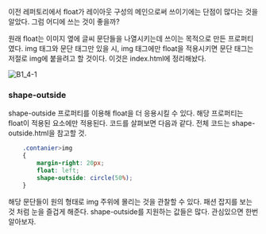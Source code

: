 이전 레퍼토리에서 float가 레이아웃 구성의 메인으로써 쓰이기에는 단점이 많다는 것을 알았다.
그럼 어디에 쓰는 것이 좋을까?

원래 float는 이미지 옆에 글씨 문단들을 나열시키는데 쓰이는 목적으로 만든 프로퍼티였다.
img 태그와 문단 태그만 있을 시, img 태그에만 float을 적용시키면 문단 태그는 저절로 img에 붙을려고 할 것이다.
이것은 index.html에 정리해놨다.

<img src="#" alt="B1_4-1" />

<h3>shape-outside</h3>
shape-outside 프로퍼티를 이용해 float을 더 응용시킬 수 있다.
해당 프로퍼티는 float이 적용된 요소에만 적용된다.
코드를 살펴보면 다음과 같다. 전체 코드는 shape-outside.html을 
참고할 것.

```css
    .contanier>img 
    {
        margin-right: 20px; 
        float: left;
        shape-outside: circle(50%);
    }
```

해당 문단들이 원의 형태로 img 주위에 몰리는 것을 관찰할 수 있다.
패션 잡지를 보는 것 처럼 눈을 즐겁게 해준다.
shape-outside를 지원하는 값들은 많다. 관심있으면 한번 알아보자.















